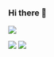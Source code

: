 ### Hi there 👋

<!--
**admansar/admansar** is a ✨ _special_ ✨ repository because its `README.md` (this file) appears on your GitHub profile.

Here are some ideas to get you started:

- 🔭 I’m currently working on ...
- 🌱 I’m currently learning ...
- 👯 I’m looking to collaborate on ...
- 🤔 I’m looking for help with ...
- 💬 Ask me about ...
- 📫 How to reach me: ...
- 😄 Pronouns: ...
- ⚡ Fun fact: ...
-->

![](http://github-profile-summary-cards.vercel.app/api/cards/profile-details?username=admansar&theme=algolia)

![](http://github-profile-summary-cards.vercel.app/api/cards/productive-time?username=admansar&theme=algolia&utcOffset=8)
![](http://github-profile-summary-cards.vercel.app/api/cards/repos-per-language?username=admansar&theme=algolia)
